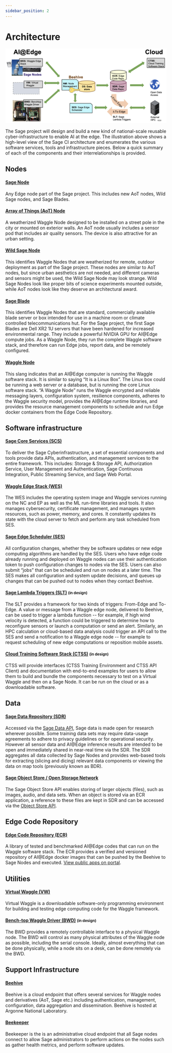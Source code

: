 ```yaml
---
sidebar_position: 2
---
```


# Architecture
![Figure 1: A high-level overview of the Sage Cyber-infrastructure](./images/SAGE_CI.jpg)

The Sage project will design and build a new kind of national-scale reusable cyber-infrastructure to enable AI at the edge.  The illustration above shows a high-level view of the Sage CI architecture and enumerates the various software services, tools and infrastructure pieces. Below a quick summary of each of the components and their interrelationships is provided.


## Nodes

#### [Sage Node](https://github.com/sagecontinuum/nodes)
Any Edge node part of the Sage project.  This includes new AoT nodes, Wild Sage nodes, and Sage Blades.

#### [Array of Things (AoT) Node](https://arrayofthings.github.io/)
A weatherized Waggle Node designed to be installed on a street pole in the city or mounted on exterior walls.  An AoT node usually includes a sensor pod that includes air quality sensors.  The device is also attractive for an urban setting.

#### [Wild Sage Node](https://github.com/sagecontinuum/nodes)
This identifies Waggle Nodes that are weatherized for remote, outdoor deployment as part of the Sage project.  These nodes are similar to AoT nodes, but since urban aesthetics are not needed, and different cameras and sensors might be used, the Wild Sage Node may look strange.  Wild Sage Nodes look like proper bits of science experiments mounted outside, while AoT nodes look like they deserve an architectural award.

#### [Sage Blade](https://github.com/sagecontinuum/nodes)
This identifies Waggle Nodes that are standard, commercially available blade server or box intended for use in a machine room or climate controlled telecommunications hut.  For the Sage project, the first Sage Blades are Dell XR2 1U servers that have been hardened for increased environmental range. They include a powerful NVIDIA GPU for AI@Edge compute jobs.  As a Waggle Node, they run the complete Waggle software stack, and therefore can run Edge jobs, report data, and be remotely configured.

#### [Waggle Node](https://github.com/waggle-sensor/waggle)
This slang indicates that an AI@Edge computer is running the Waggle software stack.  It is similar to saying “It is a Linux Box”.  The Linux box could be running a web server or a database, but is running the core Linux software stack.  “A Waggle Node” runs the Waggle encrypted and reliable messaging layers, configuration system, resilience components, adheres to the Waggle security model, provides the AI@Edge runtime libraries, and provides the resource management components to schedule and run Edge docker containers from the Edge Code Repository.


## Software infrastructure

#### [Sage Core Services (SCS)](https://github.com/sagecontinuum/bic)
To deliver the Sage Cyberinfrastructure, a set of essential components and tools provide data APIs, authentication, and management services to the entire framework.  This includes: Storage & Storage API, Authorization Service, User Management and Authentication, Sage Continuous Integration, Public Streaming Service, and Sage Web Portal.

#### [Waggle Edge Stack (WES)](https://github.com/waggle-sensor/waggle-edge-stack)
The WES includes the operating system image and Waggle services running on the NC and EP as well as the ML run-time libraries and tools. It also manages cybersecurity, certificate management, and manages system resources, such as power, memory, and cores. It constantly updates its state with the cloud server to fetch and perform any task scheduled from SES.

#### [Sage Edge Scheduler (SES)](https://github.com/sagecontinuum/ses)
All configuration changes, whether they be software updates or new edge computing algorithms are handled by the SES. Users who have edge code already running and deployed on Waggle nodes can use their authentication token to push configuration changes to nodes via the SES. Users can also submit “jobs” that can be scheduled and run on nodes at a later time. The SES makes all configuration and system update decisions, and queues up changes that can be pushed out to nodes when they contact Beehive.

#### [Sage Lambda Triggers (SLT)](https://github.com/sagecontinuum/slt) <small className="muted">(in design)</small>
The SLT provides a framework for two kinds of triggers: From-Edge and To-Edge. A value or message from a Waggle edge node, delivered to Beehive, can be used to trigger a lambda function -- for example, if high wind velocity is detected, a function could be triggered to determine how to reconfigure sensors or launch a computation or send an alert. Similarly, an HPC calculation or cloud-based data analysis could trigger an API call to the SES and send a notification to a Waggle edge node -- for example to request scheduling of new edge computations or reposition mobile assets.

#### [Cloud Training Software Stack (CTSS)](https://github.com/sagecontinuum/ctss) <small className="muted">(in design)</small>
CTSS will provide interfaces (CTSS Training Environment and CTSS API Client) and documentation with end-to-end examples for users to allow them to build and bundle the components necessary to test on a Virtual Waggle and then on a Sage Node. It can be run on the cloud or as a downloadable software.


## Data

#### [Sage Data Repository (SDR)](https://github.com/waggle-sensor/waggle-beehive-v2)
Accessed via the [Sage Data API](docs/tutorials/accessing-data), Sage data is made open for research wherever possible.  Some training data sets may require data-usage agreements to adhere to privacy guidelines or for operational security.  However all sensor data and AI@Edge inference results are intended to be open and immediately shared in near-real time via the SDR. The SDR aggregates all data collected by Sage Nodes and provides web-based tools for extracting (slicing and dicing) relevant data components or viewing the data on map tools (previously known as BDR).

#### [Sage Object Store / Open Storage Network](https://github.com/sagecontinuum/sage)

The Sage Object Store API enables storing of larger objects (files), such as images, audio, and data sets.  When an object is stored via an ECR application, a reference to these files are kept in SDR and can be accessed via the [Object Store API](/docs/tutorials/accessing-data#accessing-large-files-ie-training-data).


## Edge Code Repository

#### [Edge Code Repository (ECR)](https://github.com/sagecontinuum/sage-ecr)
A library of tested and benchmarked AI@Edge codes that can run on the Waggle software stack.  The ECR provides a verified and versioned repository of AI@Edge docker images that can be pushed by the Beehive to Sage Nodes and executed.  [View public apps on portal](https://portal.sagecontinuum.org/apps/explore).


## Utilities

#### [Virtual Waggle (VW)](https://github.com/waggle-sensor/virtual-waggle)
Virtual Waggle is a downloadable software-only programming environment for building and testing edge computing code for the Waggle framework.

#### [Bench-top Waggle Driver (BWD)](https://github.com/sagecontinuum/bwd) <small className="muted">(in design)</small>
The BWD provides a remotely controllable interface to a physical Waggle node. The BWD will control as many physical attributes of the Waggle node as possible, including the serial console.  Ideally, almost everything that can be done physically, while a node sits on a desk, can be done remotely via the BWD.


## Support Infrastructure

#### [Beehive](https://github.com/waggle-sensor/waggle-beehive-v2)

Beehive is a cloud endpoint that offers several services for Waggle nodes and derivatives (AoT, Sage etc.)
including authentication, management, configuration, data aggregation and dissemination. Beehive is hosted
at Argonne National Laboratory.

#### [Beekeeper](https://github.com/sagecontinuum/beekeeper)

Beekeeper is the is an administrative cloud endpoint that all Sage nodes connect to allow Sage administrators to perform actions on the nodes such as gather health metrics, and perform software updates.
